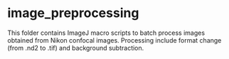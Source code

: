 # image_preprocessing
This folder contains ImageJ macro scripts to batch process images obtained from Nikon confocal images. Processing include format change (from .nd2 to .tif) and background subtraction.
